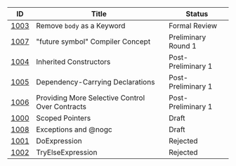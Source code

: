|                  ID|                           Title|  Status|
|--------------------|--------------------------------|--------|
|[1003](./DIP1003.md)|      Remove `body` as a Keyword|Formal Review|
|[1007](./DIP1007.md)|"future symbol" Compiler Concept|Preliminary Round 1|
|[1004](./DIP1004.md)|          Inherited Constructors|Post-Preliminary 1|
|[1005](./DIP1005.md)|Dependency-Carrying Declarations|Post-Preliminary 1|
|[1006](./DIP1006.md)|Providing More Selective Control Over Contracts|Post-Preliminary 1|
|[1000](./DIP1000.md)|                 Scoped Pointers|Draft|
|[1008](./DIP1008.md)|            Exceptions and @nogc|Draft|
|[1001](./DIP1001.md)|                    DoExpression|Rejected|
|[1002](./DIP1002.md)|               TryElseExpression|Rejected|
